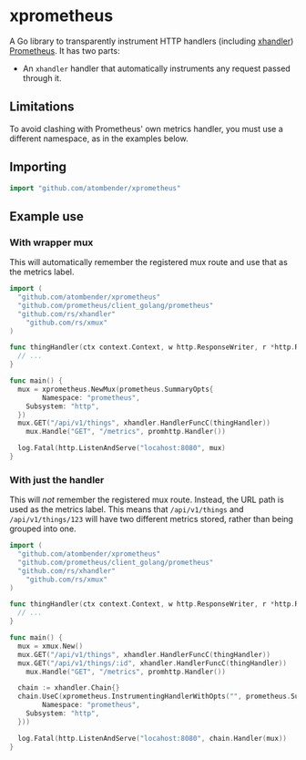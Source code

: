 # xprometheus

A Go library to transparently instrument HTTP handlers (including [xhandler](https://godoc.org/github.com/rs/xhandler)) [Prometheus](https://prometheus.io/). It has two parts:

* An `xhandler` handler that automatically instruments any request passed through it.

## Limitations

To avoid clashing with Prometheus' own metrics handler, you must use a different namespace, as in the examples below.

## Importing

```go
import "github.com/atombender/xprometheus"
```

## Example use

### With wrapper mux

This will automatically remember the registered mux route and use that as the metrics label.

```go
import (
  "github.com/atombender/xprometheus"
  "github.com/prometheus/client_golang/prometheus"
  "github.com/rs/xhandler"
	"github.com/rs/xmux"
)

func thingHandler(ctx context.Context, w http.ResponseWriter, r *http.Request) {
  // ...
}

func main() {
  mux = xprometheus.NewMux(prometheus.SummaryOpts{
		Namespace: "prometheus",
    Subsystem: "http",
  })
  mux.GET("/api/v1/things", xhandler.HandlerFuncC(thingHandler))
	mux.Handle("GET", "/metrics", promhttp.Handler())

  log.Fatal(http.ListenAndServe("locahost:8080", mux)
}
```

### With just the handler

This will _not_ remember the registered mux route. Instead, the URL path is used as the metrics label. This means that `/api/v1/things` and `/api/v1/things/123` will have two different metrics stored, rather than being grouped into one.

```go
import (
  "github.com/atombender/xprometheus"
  "github.com/prometheus/client_golang/prometheus"
  "github.com/rs/xhandler"
	"github.com/rs/xmux"
)

func thingHandler(ctx context.Context, w http.ResponseWriter, r *http.Request) {
  // ...
}

func main() {
  mux = xmux.New()
  mux.GET("/api/v1/things", xhandler.HandlerFuncC(thingHandler))
  mux.GET("/api/v1/things/:id", xhandler.HandlerFuncC(thingHandler))
	mux.Handle("GET", "/metrics", promhttp.Handler())

  chain := xhandler.Chain{}
  chain.UseC(xprometheus.InstrumentingHandlerWithOpts("", prometheus.SummaryOpts{
		Namespace: "prometheus",
    Subsystem: "http",
  }))

  log.Fatal(http.ListenAndServe("locahost:8080", chain.Handler(mux))
}
```
